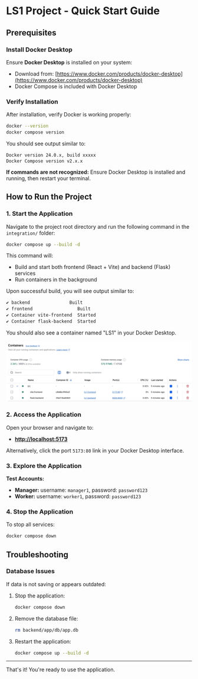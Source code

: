 # LS1 Project - Quick Start Guide

## Prerequisites

### Install Docker Desktop

Ensure **Docker Desktop** is installed on your system:
- Download from: [https://www.docker.com/products/docker-desktop](https://www.docker.com/products/docker-desktop)
- Docker Compose is included with Docker Desktop

### Verify Installation

After installation, verify Docker is working properly:

```bash
docker --version
docker compose version
```

You should see output similar to:
```
Docker version 24.0.x, build xxxxx
Docker Compose version v2.x.x
```

**If commands are not recognized:** Ensure Docker Desktop is installed and running, then restart your terminal.

## How to Run the Project

### 1. Start the Application

Navigate to the project root directory and run the following command in the `integration/` folder:

```bash
docker compose up --build -d
```

This command will:
- Build and start both frontend (React + Vite) and backend (Flask) services
- Run containers in the background

Upon successful build, you will see output similar to:

```bash
✔ backend               Built                                                                                                                                      0.0s 
✔ frontend                 Built                                                                                                                                      0.0s 
✔ Container vite-frontend  Started                                                                                                                                    1.2s 
✔ Container flask-backend  Started  
```

You should also see a container named "LS1" in your Docker Desktop.

![Docker Desktop Containers](docker-containers.png)

### 2. Access the Application

Open your browser and navigate to:
- **[http://localhost:5173](http://localhost:5173)**

Alternatively, click the port `5173:80` link in your Docker Desktop interface.

### 3. Explore the Application

**Test Accounts:**
- **Manager:** username: `manager1`, password: `password123`
- **Worker:** username: `worker1`, password: `password123`

### 4. Stop the Application

To stop all services:

```bash
docker compose down
```

## Troubleshooting

### Database Issues

If data is not saving or appears outdated:

1. Stop the application:
   ```bash
   docker compose down
   ```

2. Remove the database file:
   ```bash
   rm backend/app/db/app.db
   ```

3. Restart the application:
   ```bash
   docker compose up --build -d
   ```

---

That's it! You're ready to use the application.